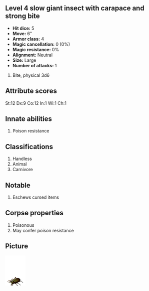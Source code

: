 ## Level 4 slow giant insect with carapace and strong bite

- **Hit dice:** 5
- **Move:** 6"
- **Armor class:** 4
- **Magic cancellation:** 0 (0%)
- **Magic resistance:** 0%
- **Alignment:** Neutral
- **Size:** Large
- **Number of attacks:** 1
1. Bite, physical 3d6

## Attribute scores

St:12 Dx:9 Co:12 In:1 Wi:1 Ch:1

## Innate abilities

1. Poison resistance

## Classifications

1. Handless
2. Animal
3. Carnivore

## Notable

1. Eschews cursed items

## Corpse properties

1. Poisonous
2. May confer poison resistance

## Picture

![Giant beetle](https://github.com/hyvanmielenpelit/GnollHackTileSet/blob/main/Monsters/giant_beetle/giant_beetle.png?raw=true)
